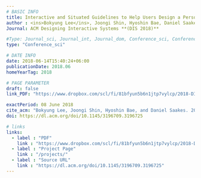 ```yaml
---
# BASIC INFO
title: Interactive and Situated Guidelines to Help Users Design a Personal Desk that Fits Their Bodies
author : <ins>Bokyung Lee</ins>, Joongi Shin, Hyoshin Bae, Daniel Saakes.
Journal: ACM Designing Interactive Systems **(DIS 2018)**

#Type: Journal_sci, Journal_int, Journal_dom, Conference_sci, Conference_int, conference_dom
type: "Conference_sci"

# DATE INFO
date: 2018-06-14T15:40:24+06:00
publicationDate: 2018.06
homeYearTag: 2018

# PAGE PARAMETER
draft: false
link_PDF: "https://www.dropbox.com/scl/fi/81bfyun5b6n1jtp7vylcp/2018-DIS-Body2Desk.pdf?rlkey=hhkg21kploz54vdlnn9nn6531&dl=0"

exactPeriod: 08 June 2018
cite_acm: "Bokyung Lee, Joongi Shin, Hyoshin Bae, and Daniel Saakes. 2018. Interactive and Situated Guidelines to Help Users Design a Personal Desk that Fits Their Bodies. In Proceedings of the 2018 Designing Interactive Systems Conference (DIS '18)."
doi: https://dl.acm.org/doi/10.1145/3196709.3196725

# links
links:
  - label : "PDF"
    link : "https://www.dropbox.com/scl/fi/81bfyun5b6n1jtp7vylcp/2018-DIS-Body2Desk.pdf?rlkey=hhkg21kploz54vdlnn9nn6531&dl=0"
  - label : "Project Page"
    link : "/projects/"
  - label : "Source URL"
    link : "https://dl.acm.org/doi/10.1145/3196709.3196725"
---
```

